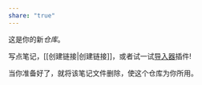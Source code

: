 ```yaml
---
share: "true"
---
```


这是你的新*仓库*。

写点笔记，[[创建链接|创建链接]]，或者试一试[导入器](https://help.obsidian.md/Plugins/Importer)插件!

当你准备好了，就将该笔记文件删除，使这个仓库为你所用。